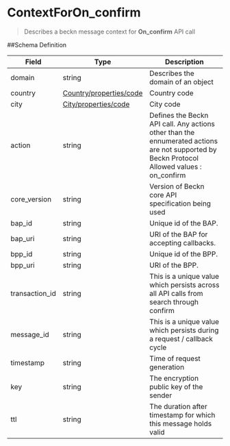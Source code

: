 # ContextForOn_confirm

> Describes a beckn message context for **On_confirm** API call

##Schema Definition

| **Field**      | **Type**                                                                  | **Description**                                                                                                                                  |
| -------------- | ------------------------------------------------------------------------- | ------------------------------------------------------------------------------------------------------------------------------------------------ |
| domain         | string                                                                    | Describes the domain of an object                                                                                                                |
| country        | [Country/properties/code](/reference/0.9.3/core/schema-reference/country) | Country code                                                                                                                                     |
| city           | [City/properties/code](/reference/0.9.3/core/schema-reference/city)       | City code                                                                                                                                        |
| action         | string                                                                    | Defines the Beckn API call. Any actions other than the ennumerated actions are not supported by Beckn Protocol <br/> Allowed values : on_confirm |
| core_version   | string                                                                    | Version of Beckn core API specification being used                                                                                               |
| bap_id         | string                                                                    | Unique id of the BAP.                                                                                                                            |
| bap_uri        | string                                                                    | URI of the BAP for accepting callbacks.                                                                                                          |
| bpp_id         | string                                                                    | Unique id of the BPP.                                                                                                                            |
| bpp_uri        | string                                                                    | URI of the BPP.                                                                                                                                  |
| transaction_id | string                                                                    | This is a unique value which persists across all API calls from search through confirm                                                           |
| message_id     | string                                                                    | This is a unique value which persists during a request / callback cycle                                                                          |
| timestamp      | string                                                                    | Time of request generation                                                                                                                       |
| key            | string                                                                    | The encryption public key of the sender                                                                                                          |
| ttl            | string                                                                    | The duration after timestamp for which this message holds valid                                                                                  |
